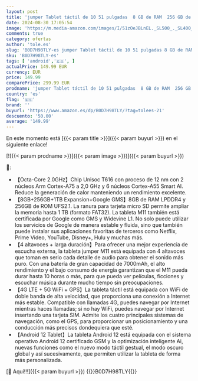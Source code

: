 ```yaml
---
layout: post
title: 'jumper Tablet táctil de 10 51 pulgadas  8 GB de RAM  256 GB de ROM  Octa-Core T616 Android 12  doble SIM  1920 x 1200 IPS FHD  4G LTE  5G/2.4G WiFi  BT5  4 altavoces  cámaras de 13 MP  batería de 7000'
date: 2024-08-30 17:05:54
image: 'https://m.media-amazon.com/images/I/51zOeJBLnEL._SL500_._SL400_.jpg'
comments: true
category: ofertas
author: 'tole.es'
slug: 'B0D7H98TLY-es jumper Tablet táctil de 10 51 pulgadas 8 GB de RAM 256 GB...'
sku: 'B0D7H98TLY-es'
tags: [ 'android','🇪🇸', ]
actualPrice: 149.99 EUR
currency: EUR
price: 149.99
comparePrice: 299.99 EUR
prodname: 'jumper Tablet táctil de 10 51 pulgadas  8 GB de RAM  256 GB de ROM  Octa-Core T616 Android 12  doble SIM  1920 x 1200 IPS FHD  4G LTE  5G/2.4G WiFi  BT5  4 altavoces  cámaras de 13 MP  batería de 7000'
country: 'es'
flag: '🇪🇸'
brand: ''
buyurl: 'https://www.amazon.es/dp/B0D7H98TLY/?tag=tolees-21'
descuento: '50.00'
average: '149.99'
---
```


En este momento está [{{< param title >}}]({{< param buyurl >}}) en el siguiente enlace!

[![{{< param prodname >}}]({{< param image >}})]({{< param buyurl >}})

🔎:

- 【Octa-Core 2.0GHz】Chip Unisoc T616 con proceso de 12 nm con 2 núcleos Arm Cortex-A75 a 2,0 GHz y 6 núcleos Cortex-A55 Smart AI. Reduce la generación de calor manteniendo un rendimiento excelente.
- 【8GB+256GB+1TB Expansion+Google GMS】8GB de RAM LPDDR4 y 256GB de ROM UFS2.1. La ranura para tarjeta micro SD permite ampliar la memoria hasta 1 TB (formato FAT32). La tableta M11 también está certificada por Google como GMS y Widevine L1. No solo puede utilizar los servicios de Google de manera estable y fluida, sino que también puede instalar sus aplicaciones favoritas de terceros como Netflix, Prime Video, YouTube, Disney+, Hulu y muchas más.
- 【4 altavoces + larga duración】Para ofrecer una mejor experiencia de escucha externa, la tableta jumper M11 está equipada con 4 altavoces que toman en serio cada detalle de audio para obtener el sonido más puro. Con una batería de gran capacidad de 7000mAh, el alto rendimiento y el bajo consumo de energía garantizan que el M11 pueda durar hasta 10 horas o más, para que pueda ver películas, ficciones y escuchar música durante mucho tiempo sin preocupaciones.
- 【4G LTE + 5G WiFi + GPS】La tableta táctil está equipada con WiFi de doble banda de alta velocidad, que proporciona una conexión a Internet más estable. Compatible con llamadas 4G, puedes navegar por Internet mientras haces llamadas; si no hay WiFi, puedes navegar por Internet insertando una tarjeta SIM. Admite los cuatro principales sistemas de navegación, como el GPS, para proporcionar un posicionamiento y una conducción más precisos dondequiera que esté.
- 【Android 12 Tablet】La tableta Android 12 está equipada con el sistema operativo Android 12 certificado GSM y la optimización inteligente Ai, nuevas funciones como el nuevo modo táctil gestual, el modo oscuro global y así sucesivamente, que permiten utilizar la tableta de forma más personalizada.

[🛒 Aquí!!!]({{< param buyurl >}})
{{<world>}}B0D7H98TLY{{</world>}}

